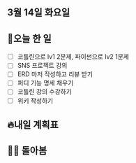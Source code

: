 ## 3월 14일 화요일

## 📝오늘 한 일

- [ ] 코틀린으로 lv1 2문제, 파이썬으로 lv2 1문제
- [ ] SNS 프로젝트 강의
- [ ] ERD 마저 작성하고 리뷰 받기
- [ ] 퍼디 기능 명세 채우기
- [ ] 코틀린 강의 수강하기
- [ ] 위키 작성하기

## 🔥내일 계획표



## 💁‍♂️ 돌아봄
